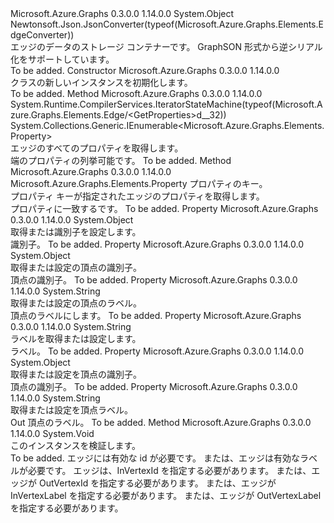 <Type Name="Edge" FullName="Microsoft.Azure.Graphs.Elements.Edge">
  <TypeSignature Language="C#" Value="public class Edge" />
  <TypeSignature Language="ILAsm" Value=".class public auto ansi beforefieldinit Edge extends System.Object" />
  <TypeSignature Language="DocId" Value="T:Microsoft.Azure.Graphs.Elements.Edge" />
  <TypeSignature Language="VB.NET" Value="Public Class Edge" />
  <TypeSignature Language="F#" Value="type Edge = class" />
  <AssemblyInfo>
    <AssemblyName>Microsoft.Azure.Graphs</AssemblyName>
    <AssemblyVersion>0.3.0.0</AssemblyVersion>
    <AssemblyVersion>1.14.0.0</AssemblyVersion>
  </AssemblyInfo>
  <Base>
    <BaseTypeName>System.Object</BaseTypeName>
  </Base>
  <Interfaces />
  <Attributes>
    <Attribute>
      <AttributeName>Newtonsoft.Json.JsonConverter(typeof(Microsoft.Azure.Graphs.Elements.EdgeConverter))</AttributeName>
    </Attribute>
  </Attributes>
  <Docs>
    <summary>
            エッジのデータのストレージ コンテナーです。
            GraphSON 形式から逆シリアル化をサポートしています。
            </summary>
    <remarks>To be added.</remarks>
  </Docs>
  <Members>
    <Member MemberName=".ctor">
      <MemberSignature Language="C#" Value="public Edge ();" />
      <MemberSignature Language="ILAsm" Value=".method public hidebysig specialname rtspecialname instance void .ctor() cil managed" />
      <MemberSignature Language="DocId" Value="M:Microsoft.Azure.Graphs.Elements.Edge.#ctor" />
      <MemberSignature Language="VB.NET" Value="Public Sub New ()" />
      <MemberType>Constructor</MemberType>
      <AssemblyInfo>
        <AssemblyName>Microsoft.Azure.Graphs</AssemblyName>
        <AssemblyVersion>0.3.0.0</AssemblyVersion>
        <AssemblyVersion>1.14.0.0</AssemblyVersion>
      </AssemblyInfo>
      <Parameters />
      <Docs>
        <summary>
            <see cref="T:Microsoft.Azure.Graphs.Elements.Edge" /> クラスの新しいインスタンスを初期化します。
            </summary>
        <remarks>To be added.</remarks>
      </Docs>
    </Member>
    <Member MemberName="GetProperties">
      <MemberSignature Language="C#" Value="public System.Collections.Generic.IEnumerable&lt;Microsoft.Azure.Graphs.Elements.Property&gt; GetProperties ();" />
      <MemberSignature Language="ILAsm" Value=".method public hidebysig instance class System.Collections.Generic.IEnumerable`1&lt;class Microsoft.Azure.Graphs.Elements.Property&gt; GetProperties() cil managed" />
      <MemberSignature Language="DocId" Value="M:Microsoft.Azure.Graphs.Elements.Edge.GetProperties" />
      <MemberSignature Language="VB.NET" Value="Public Iterator Function GetProperties () As IEnumerable(Of Property)" />
      <MemberSignature Language="F#" Value="member this.GetProperties : unit -&gt; seq&lt;Microsoft.Azure.Graphs.Elements.Property&gt;" Usage="edge.GetProperties " />
      <MemberType>Method</MemberType>
      <AssemblyInfo>
        <AssemblyName>Microsoft.Azure.Graphs</AssemblyName>
        <AssemblyVersion>0.3.0.0</AssemblyVersion>
        <AssemblyVersion>1.14.0.0</AssemblyVersion>
      </AssemblyInfo>
      <Attributes>
        <Attribute>
          <AttributeName>System.Runtime.CompilerServices.IteratorStateMachine(typeof(Microsoft.Azure.Graphs.Elements.Edge/&lt;GetProperties&gt;d__32))</AttributeName>
        </Attribute>
      </Attributes>
      <ReturnValue>
        <ReturnType>System.Collections.Generic.IEnumerable&lt;Microsoft.Azure.Graphs.Elements.Property&gt;</ReturnType>
      </ReturnValue>
      <Parameters />
      <Docs>
        <summary>
            エッジのすべてのプロパティを取得します。
            </summary>
        <returns>端のプロパティの列挙可能です。</returns>
        <remarks>To be added.</remarks>
      </Docs>
    </Member>
    <Member MemberName="GetProperty">
      <MemberSignature Language="C#" Value="public Microsoft.Azure.Graphs.Elements.Property GetProperty (string key);" />
      <MemberSignature Language="ILAsm" Value=".method public hidebysig instance class Microsoft.Azure.Graphs.Elements.Property GetProperty(string key) cil managed" />
      <MemberSignature Language="DocId" Value="M:Microsoft.Azure.Graphs.Elements.Edge.GetProperty(System.String)" />
      <MemberSignature Language="VB.NET" Value="Public Function GetProperty (key As String) As Property" />
      <MemberSignature Language="F#" Value="member this.GetProperty : string -&gt; Microsoft.Azure.Graphs.Elements.Property" Usage="edge.GetProperty key" />
      <MemberType>Method</MemberType>
      <AssemblyInfo>
        <AssemblyName>Microsoft.Azure.Graphs</AssemblyName>
        <AssemblyVersion>0.3.0.0</AssemblyVersion>
        <AssemblyVersion>1.14.0.0</AssemblyVersion>
      </AssemblyInfo>
      <ReturnValue>
        <ReturnType>Microsoft.Azure.Graphs.Elements.Property</ReturnType>
      </ReturnValue>
      <Parameters>
        <Parameter Name="key" Type="System.String" />
      </Parameters>
      <Docs>
        <param name="key">プロパティのキー。</param>
        <summary>
            プロパティ キーが指定されたエッジのプロパティを取得します。
            </summary>
        <returns>プロパティに一致する<paramref name="key" />です。</returns>
        <remarks>To be added.</remarks>
      </Docs>
    </Member>
    <Member MemberName="Id">
      <MemberSignature Language="C#" Value="public object Id { get; }" />
      <MemberSignature Language="ILAsm" Value=".property instance object Id" />
      <MemberSignature Language="DocId" Value="P:Microsoft.Azure.Graphs.Elements.Edge.Id" />
      <MemberSignature Language="VB.NET" Value="Public ReadOnly Property Id As Object" />
      <MemberSignature Language="F#" Value="member this.Id : obj" Usage="Microsoft.Azure.Graphs.Elements.Edge.Id" />
      <MemberType>Property</MemberType>
      <AssemblyInfo>
        <AssemblyName>Microsoft.Azure.Graphs</AssemblyName>
        <AssemblyVersion>0.3.0.0</AssemblyVersion>
        <AssemblyVersion>1.14.0.0</AssemblyVersion>
      </AssemblyInfo>
      <ReturnValue>
        <ReturnType>System.Object</ReturnType>
      </ReturnValue>
      <Docs>
        <summary>
            取得または識別子を設定します。
            </summary>
        <value>
            識別子。
            </value>
        <remarks>To be added.</remarks>
      </Docs>
    </Member>
    <Member MemberName="InVertexId">
      <MemberSignature Language="C#" Value="public object InVertexId { get; }" />
      <MemberSignature Language="ILAsm" Value=".property instance object InVertexId" />
      <MemberSignature Language="DocId" Value="P:Microsoft.Azure.Graphs.Elements.Edge.InVertexId" />
      <MemberSignature Language="VB.NET" Value="Public ReadOnly Property InVertexId As Object" />
      <MemberSignature Language="F#" Value="member this.InVertexId : obj" Usage="Microsoft.Azure.Graphs.Elements.Edge.InVertexId" />
      <MemberType>Property</MemberType>
      <AssemblyInfo>
        <AssemblyName>Microsoft.Azure.Graphs</AssemblyName>
        <AssemblyVersion>0.3.0.0</AssemblyVersion>
        <AssemblyVersion>1.14.0.0</AssemblyVersion>
      </AssemblyInfo>
      <ReturnValue>
        <ReturnType>System.Object</ReturnType>
      </ReturnValue>
      <Docs>
        <summary>
            取得または設定の頂点の識別子。
            </summary>
        <value>
            頂点の識別子。
            </value>
        <remarks>To be added.</remarks>
      </Docs>
    </Member>
    <Member MemberName="InVertexLabel">
      <MemberSignature Language="C#" Value="public string InVertexLabel { get; }" />
      <MemberSignature Language="ILAsm" Value=".property instance string InVertexLabel" />
      <MemberSignature Language="DocId" Value="P:Microsoft.Azure.Graphs.Elements.Edge.InVertexLabel" />
      <MemberSignature Language="VB.NET" Value="Public ReadOnly Property InVertexLabel As String" />
      <MemberSignature Language="F#" Value="member this.InVertexLabel : string" Usage="Microsoft.Azure.Graphs.Elements.Edge.InVertexLabel" />
      <MemberType>Property</MemberType>
      <AssemblyInfo>
        <AssemblyName>Microsoft.Azure.Graphs</AssemblyName>
        <AssemblyVersion>0.3.0.0</AssemblyVersion>
        <AssemblyVersion>1.14.0.0</AssemblyVersion>
      </AssemblyInfo>
      <ReturnValue>
        <ReturnType>System.String</ReturnType>
      </ReturnValue>
      <Docs>
        <summary>
            取得または設定の頂点のラベル。
            </summary>
        <value>
            頂点のラベルにします。
            </value>
        <remarks>To be added.</remarks>
      </Docs>
    </Member>
    <Member MemberName="Label">
      <MemberSignature Language="C#" Value="public string Label { get; }" />
      <MemberSignature Language="ILAsm" Value=".property instance string Label" />
      <MemberSignature Language="DocId" Value="P:Microsoft.Azure.Graphs.Elements.Edge.Label" />
      <MemberSignature Language="VB.NET" Value="Public ReadOnly Property Label As String" />
      <MemberSignature Language="F#" Value="member this.Label : string" Usage="Microsoft.Azure.Graphs.Elements.Edge.Label" />
      <MemberType>Property</MemberType>
      <AssemblyInfo>
        <AssemblyName>Microsoft.Azure.Graphs</AssemblyName>
        <AssemblyVersion>0.3.0.0</AssemblyVersion>
        <AssemblyVersion>1.14.0.0</AssemblyVersion>
      </AssemblyInfo>
      <ReturnValue>
        <ReturnType>System.String</ReturnType>
      </ReturnValue>
      <Docs>
        <summary>
            ラベルを取得または設定します。
            </summary>
        <value>
            ラベル。
            </value>
        <remarks>To be added.</remarks>
      </Docs>
    </Member>
    <Member MemberName="OutVertexId">
      <MemberSignature Language="C#" Value="public object OutVertexId { get; }" />
      <MemberSignature Language="ILAsm" Value=".property instance object OutVertexId" />
      <MemberSignature Language="DocId" Value="P:Microsoft.Azure.Graphs.Elements.Edge.OutVertexId" />
      <MemberSignature Language="VB.NET" Value="Public ReadOnly Property OutVertexId As Object" />
      <MemberSignature Language="F#" Value="member this.OutVertexId : obj" Usage="Microsoft.Azure.Graphs.Elements.Edge.OutVertexId" />
      <MemberType>Property</MemberType>
      <AssemblyInfo>
        <AssemblyName>Microsoft.Azure.Graphs</AssemblyName>
        <AssemblyVersion>0.3.0.0</AssemblyVersion>
        <AssemblyVersion>1.14.0.0</AssemblyVersion>
      </AssemblyInfo>
      <ReturnValue>
        <ReturnType>System.Object</ReturnType>
      </ReturnValue>
      <Docs>
        <summary>
            取得または設定を頂点の識別子。
            </summary>
        <value>
            頂点の識別子。
            </value>
        <remarks>To be added.</remarks>
      </Docs>
    </Member>
    <Member MemberName="OutVertexLabel">
      <MemberSignature Language="C#" Value="public string OutVertexLabel { get; }" />
      <MemberSignature Language="ILAsm" Value=".property instance string OutVertexLabel" />
      <MemberSignature Language="DocId" Value="P:Microsoft.Azure.Graphs.Elements.Edge.OutVertexLabel" />
      <MemberSignature Language="VB.NET" Value="Public ReadOnly Property OutVertexLabel As String" />
      <MemberSignature Language="F#" Value="member this.OutVertexLabel : string" Usage="Microsoft.Azure.Graphs.Elements.Edge.OutVertexLabel" />
      <MemberType>Property</MemberType>
      <AssemblyInfo>
        <AssemblyName>Microsoft.Azure.Graphs</AssemblyName>
        <AssemblyVersion>0.3.0.0</AssemblyVersion>
        <AssemblyVersion>1.14.0.0</AssemblyVersion>
      </AssemblyInfo>
      <ReturnValue>
        <ReturnType>System.String</ReturnType>
      </ReturnValue>
      <Docs>
        <summary>
            取得または設定を頂点ラベル。
            </summary>
        <value>
            Out 頂点のラベル。
            </value>
        <remarks>To be added.</remarks>
      </Docs>
    </Member>
    <Member MemberName="Validate">
      <MemberSignature Language="C#" Value="public virtual void Validate ();" />
      <MemberSignature Language="ILAsm" Value=".method public hidebysig newslot virtual instance void Validate() cil managed" />
      <MemberSignature Language="DocId" Value="M:Microsoft.Azure.Graphs.Elements.Edge.Validate" />
      <MemberSignature Language="VB.NET" Value="Public Overridable Sub Validate ()" />
      <MemberSignature Language="F#" Value="abstract member Validate : unit -&gt; unit&#xA;override this.Validate : unit -&gt; unit" Usage="edge.Validate " />
      <MemberType>Method</MemberType>
      <AssemblyInfo>
        <AssemblyName>Microsoft.Azure.Graphs</AssemblyName>
        <AssemblyVersion>0.3.0.0</AssemblyVersion>
        <AssemblyVersion>1.14.0.0</AssemblyVersion>
      </AssemblyInfo>
      <ReturnValue>
        <ReturnType>System.Void</ReturnType>
      </ReturnValue>
      <Parameters />
      <Docs>
        <summary>
            このインスタンスを検証します。
            </summary>
        <remarks>To be added.</remarks>
        <exception cref="T:System.ArgumentNullException">
            エッジには有効な id が必要です。 または、エッジは有効なラベルが必要です。
            </exception>
        <exception cref="T:System.ArgumentException">
            エッジは、InVertexId を指定する必要があります。
            または、エッジが OutVertexId を指定する必要があります。
            または、エッジが InVertexLabel を指定する必要があります。
            または、エッジが OutVertexLabel を指定する必要があります。
            </exception>
      </Docs>
    </Member>
  </Members>
</Type>